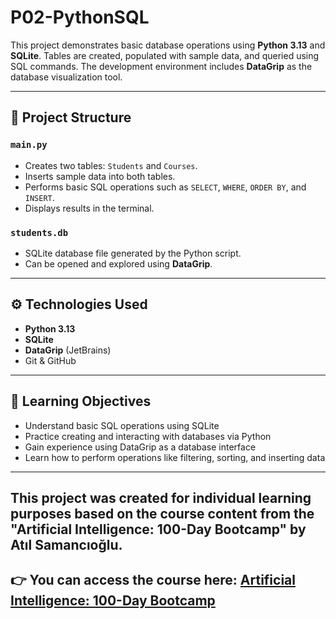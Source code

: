 # P02-PythonSQL

This project demonstrates basic database operations using **Python 3.13** and **SQLite**. Tables are created, populated with sample data, and queried using SQL commands. The development environment includes **DataGrip** as the database visualization tool.

---

## 📁 Project Structure

### `main.py`
- Creates two tables: `Students` and `Courses`.
- Inserts sample data into both tables.
- Performs basic SQL operations such as `SELECT`, `WHERE`, `ORDER BY`, and `INSERT`.
- Displays results in the terminal.

### `students.db`
- SQLite database file generated by the Python script.
- Can be opened and explored using **DataGrip**.

---

## ⚙️ Technologies Used

- **Python 3.13**
- **SQLite**
- **DataGrip** (JetBrains)
- Git & GitHub

---

## 🎯 Learning Objectives

- Understand basic SQL operations using SQLite
- Practice creating and interacting with databases via Python
- Gain experience using DataGrip as a database interface
- Learn how to perform operations like filtering, sorting, and inserting data

---

## This project was created for **individual learning purposes** based on the course content from the **"Artificial Intelligence: 100-Day Bootcamp"** by Atıl Samancıoğlu.

## 👉 You can access the course here: [Artificial Intelligence: 100-Day Bootcamp](https://www.udemy.com/course/yapay-zeka-100-gunluk-kamp/)
